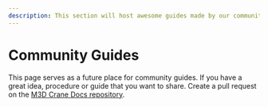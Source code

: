 ```yaml
---
description: This section will host awesome guides made by our community.
---
```


# Community Guides

This page serves as a future place for community guides. If you have a great idea, procedure or guide that you want to share. Create a pull request on the [M3D Crane Docs repository](https://github.com/PrintM3D/Crane-Docs).

